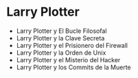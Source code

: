 # Larry Plotter

* Larry Plotter y El Bucle Filosofal
* Larry Plotter y la Clave Secreta
* Larry Plotter y el Prisionero del Firewall
* Larry Plotter y la Orden de Unix
* Larry Plotter y el Misterio del Hacker
* Larry Plotter y los Commits de la Muerte 
